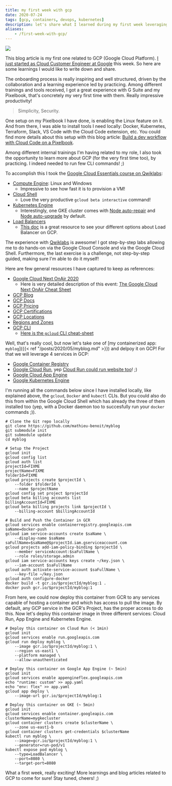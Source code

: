 ```yaml
---
title: my first week with gcp
date: 2020-07-24
tags: [gcp, containers, devops, kubernetes]
description: let's share what I learned during my first week leveraging gcp, tools and services like linux on my pixelbook, gcloud cli, docker, git, service account, gcr, cloud run, app engine and kubernetes engine
aliases:
    - /first-week-with-gcp/
---
```

[![](https://media-exp1.licdn.com/dms/image/C4E16AQHxLntx_KDIlA/profile-displaybackgroundimage-shrink_350_1400/0?e=1600905600&v=beta&t=n9sWYjd0vqL108qKfABjKX_5WDERMlE43wYS-tGbFr0)](https://media-exp1.licdn.com/dms/image/C4E16AQHxLntx_KDIlA/profile-displaybackgroundimage-shrink_350_1400/0?e=1600905600&v=beta&t=n9sWYjd0vqL108qKfABjKX_5WDERMlE43wYS-tGbFr0)

This blog article is my first one related to GCP (Google Cloud Platform). [I just started as Cloud Customer Engineer at Google](https://www.linkedin.com/posts/mathieubenoitqc_cloud-innovation-continuouslearning-activity-6685996290330947584-bKkB) this week. So here are some learnings I would like to write down and share.

The onboarding process is really inspiring and well structured, driven by the collaboration and a learning experience led by practicing. Among different trainings and tools received, I got a great experience with G Suite and my Pixelbook, that's concretely my very first time with them. Really impressive productivity! 

> Simplicity, Security.

One setup on my Pixelbook I have done, is enabling the Linux feature on it. And from there, I was able to install tools I need locally: Docker, Kubernetes, Terraform, Slack, VS Code with the Cloud Code extension, etc.
You could find more details about this setup with this blog article: [Build a dev workflow with Cloud Code on a Pixelbook](https://cloud.google.com/blog/products/application-development/build-a-dev-workflow-with-cloud-code-on-a-pixelbook).

Among different internal trainings I'm having related to my role, I also took the opportunity to learn more about GCP (for the very first time too), by practicing. I indeed needed to run few CLI commands! ;)

To accomplish this I took the [Google Cloud Essentials course on Qwiklabs](https://google.qwiklabs.com/quests/23):
- [Compute Engine](https://cloud.google.com/compute/docs): Linux and Windows
    - Impressive to see how fast it is to provision a VM!
- [Cloud Shell](https://cloud.google.com/shell/docs)
    - Love the very productive `gcloud beta interactive` command!
- [Kubernetes Engine](https://cloud.google.com/kubernetes-engine/docs)
    - Interestingly, one GKE cluster comes with [Node auto-repair](https://cloud.google.com/kubernetes-engine/docs/how-to/node-auto-repair) and [Node auto-upgrade](https://cloud.google.com/kubernetes-engine/docs/how-to/node-auto-upgrades) by default.
- [Load Balancers](https://cloud.google.com/load-balancing/docs)
    - [This doc](https://cloud.google.com/load-balancing/docs/load-balancing-overview#a_closer_look_at_cloud_load_balancers) is a great resource to see your different options about Load Balancer on GCP.

The experience with [Qwiklabs](https://google.qwiklabs.com) is awesome! I got step-by-step labs allowing me to do hands-on via the Google Cloud Console and via the Google Cloud Shell. Furthermore, the last exercise is a challenge, not step-by-step guided, making sure I'm able to do it myself!

Here are few general resources I have captured to keep as references:
- [Google Cloud Next OnAir 2020](https://cloud.withgoogle.com/next)
    - Here is very detailed description of this event: [The Google Cloud Next OnAir Cheat Sheet](https://gregsramblings.com/blog/google-cloud-next-onair-cheat-sheet/)
- [GCP Blog](https://cloud.google.com/blog/)
- [GCP Docs](https://cloud.google.com/docs)
- [GCP Pricing](https://cloud.google.com/pricing)
- [GCP Certifications](https://cloud.google.com/certification)
- [GCP Locations](https://cloud.google.com/about/locations)
- [Regions and Zones](https://cloud.google.com/compute/docs/regions-zones)
- [GCP CLI](https://cloud.google.com/sdk/gcloud)
    - [Here is the `gcloud` CLI cheat-sheet](https://cloud.google.com/sdk/docs/cheatsheet)

Well, that's really cool, but now let's take one of [my containerized app: `myblog`]({{< ref "/posts/2020/05/myblog.md" >}}) and delpoy it on GCP! For that we will leverage 4 services in GCP:
- [Google Container Registry](https://cloud.google.com/container-registry)
- [Google Cloud Run](https://cloud.google.com/run), yep [Cloud Run could run website too](https://medium.com/google-cloud/can-cloud-run-handle-these-9-workloads-serverless-toolbox-afddeab87819)! ;)
- [Google Cloud App Engine](https://cloud.google.com/appengine)
- [Google Kubernetes Engine](https://cloud.google.com/kubernetes-engine)

I'm running all the commands below since I have installed locally, like explained above, the `gcloud`, `Docker` and `kubectl` CLIs. But you could also do this from within the Google Cloud Shell which has already the three of them installed too (yep, with a Docker daemon too to succesfully run your `docker` commands ;)).

```
# Clone the Git repo locally
git clone https://github.com/mathieu-benoit/myblog
git submodule init
git submodule update
cd myblog

# Setup the Project
gcloud init
gcloud config list
gcloud auth list
projectId=FIXME
projectName=FIXME
folderId=FIXME
gcloud projects create $projectId \
    --folder $folderId \
    --name $projectName
gcloud config set project $projectId
gcloud beta billing accounts list
billingAccountId=FIXME
gcloud beta billing projects link $projectId \
    --billing-account $billingAccountId

# Build and Push the Container in GCR
gcloud services enable containerregistry.googleapis.com
saName=docker-push
gcloud iam service-accounts create $saName \
    --display-name $saName
saFullName=$saName@$projectId.iam.gserviceaccount.com
gcloud projects add-iam-policy-binding $projectId \
    --member serviceAccount:$saFullName \
    --role roles/storage.admin
gcloud iam service-accounts keys create ~/key.json \
    --iam-account $saFullName
gcloud auth activate-service-account $saFullName \
    --key-file ~/key.json
gcloud auth configure-docker
docker build -t gcr.io/$projectId/myblog:1 .
docker push gcr.io/$projectId/myblog:1
```

From here, we could now deploy this container from GCR to any services capable of hosting a container and which has access to pull the image. By default, any GCP service in the GCR's Project, has the proper access to do this. Now let's deploy this container image in three different services: Cloud Run, App Engine and Kubernetes Engine.

```
# Deploy this container on Cloud Run (< 1min)
gcloud init
gcloud services enable run.googleapis.com
gcloud run deploy myblog \
    --image gcr.io/$projectId/myblog:1 \
    --region us-east1 \
    --platform managed \
    --allow-unauthenticated

# Deploy this container on Google App Engine (~ 5min)
gcloud init
gcloud services enable appengineflex.googleapis.com
echo "runtime: custom" >> app.yaml
echo "env: flex" >> app.yaml
gcloud app deploy \
    --image-url gcr.io/$projectId/myblog:1

# Deploy this container on GKE (~ 5min)
gcloud init
gcloud services enable container.googleapis.com
clusterName=mygkecluster
gcloud container clusters create $clusterName \
    --zone us-east1-b
gcloud container clusters get-credentials $clusterName
kubectl run myblog \
    --image=gcr.io/$projectId/myblog:1 \
    --generator=run-pod/v1
kubectl expose pod myblog \
    --type=LoadBalancer \
    --port=8080 \
    --target-port=8080
```

What a first week, really exciting! More learnings and blog articles related to GCP to come for sure! Stay tuned, cheers! ;)